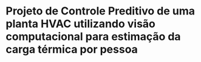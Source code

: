 # Projeto de Controle Preditivo de uma planta HVAC utilizando visão computacional para estimação da carga térmica por pessoa
